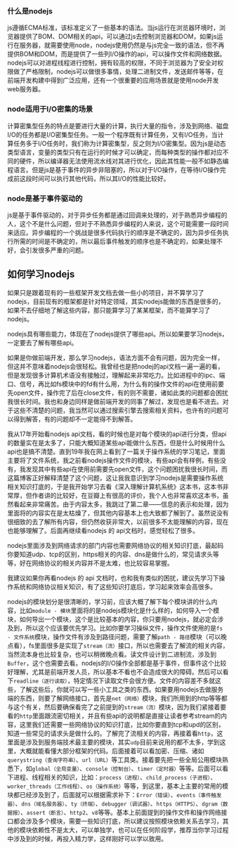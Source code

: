 ### 什么是nodejs
js遵循ECMA标准，该标准定义了一些基本的语法。当js运行在浏览器环境时，浏览器提供了BOM、DOM相关的api，可以通过js去控制浏览器和DOM，如果js运行在服务器，就需要使用node，nodejs使用仍然是与js完全一致的语法，但不再提供BOM和DOM，而是提供了一些列I/O操作的api，可以操作文件和网络数据。nodejs可以对进程线程进行控制，拥有较高的权限，不同于浏览器为了安全对权限做了严格限制，nodejs可以做很多事情，处理二进制文件，发送邮件等等，在前端开发构建中得到广泛应用，还有一个很重要的应用场景就是使用node开发web服务器。

### node适用于I/O密集的场景
计算密集型任务的特点是要进行大量的计算，执行大量的指令，涉及到网络、磁盘I/O的任务都是I/O密集型任务。一般一个程序既有计算任务，又有I/O任务，当计算任务多于I/O任务时，我们称为计算密集型，反之则为I/O密集型。因为js是动态类型语言，变量的类型只有在运行的时候才可以确定，而每种类型的操作都对应不同的硬件，所以编译器无法使用流水线对其进行优化，因此其性能一般不如静态编程语言。但是js是基于事件的异步非阻塞的，所以对于I/O操作，在等待I/O操作完成前这段时间可以执行其他代码，所以其I/O的性能比较好。

### node是基于事件驱动的
js是基于事件驱动的，对于异步任务都是通过回调来处理的，对于熟悉异步编程的人，这个不是什么问题，但对于不熟悉异步编程的人来说，这个可能需要一段时间来适应。异步编程的一个挑战是很多代码执行的顺序是不确定的，因为异步任务执行所需的时间是不确定的，所以最后事件触发的顺序也是不确定的，如果处理不好，会引发很多严重的问题。

## 如何学习nodejs
如果只是跟着现有的一些框架开发文档去做一些小的项目，并不算学习了nodejs，目前现有的框架都是针对特定领域，其实nodejs能做的东西是很多的，如果不去仔细地了解这些内容，那只能算学习了某某框架，而不能算学习了nodejs。

nodejs具有哪些能力，体现在了nodejs提供了哪些api。所以如果要学习nodejs，一定要去了解有哪些api。

如果是你做前端开发，那么学习nodejs，语法方面不会有问题，因为完全一样，但这并不意味着nodejs会很轻松。我曾经也是把nodej的api文档一遍一遍的看，但是发现很多计算机术语没有接触过，理解起来非常吃力。比如进程中的ipc、端口、信号，再比如fs模块中的fd有什么用，为什么有的操作文件的api在使用前要先open文件，操作完了后在close文件，有的则不需要，诸如此类的问题都会困扰我很长时间。我也和身边同样是做前端开发的同事了解过，发现也是看不进去。对于这些不清楚的问题，我当然可以通过搜索引擎去搜索相关资料，也许有的问题可以得到解答，有的问题却不一定能得不到解答。

我从17年开始看nodejs api文档，看的时候也是对每个模块的api进行分类，但api的数量实在是太多了，只能大概知道某些api能做什么东西，但是什么时候用什么api也是搞不清楚。直到19年我在网上看到了一篇关于操作系统的学习笔记，里面主要将了文件系统，我之前看nodejs操作文件的模块，有些api会有样例，有些没有，我发现其中有些api在使用前需要先open文件，这个问题困扰我很长时间，而这篇博客正好解释清楚了这个问题，这让我我意识到学习nodejs是需要操作系统相关知识打底的，于是我开始学习去看《深入理解计算机系统》这本书，这本书非常厚，但作者讲的比较好，在豆瓣上有很高的评价，我个人也非常喜欢这本书，虽然看起来非常痛苦。由于内容太多，我跳过了第二章——信息的表示和处理，因为里面将的内容实在是太枯燥了，但其他内容基本上也大致都了解到了。虽然说没有很细致的去了解所有内容，但仍然收获非常大，以前很多不太能理解的内容，现在也能够理解了。后面再继续看nodejs 的 api文档时，感觉轻松了很多。

nodejs里面涉及到网络请求的部门内容也需要网络协议的相关知识打底，最起码你要知道udp、tcp的区别，https相关的内容、dns是做什么的，常见请求头等等，好在网络协议的相关内容并不是太难，也比较容易掌握。

我建议如果你再看nodejs 的 api 文档时，也和我有类似的困扰，建议先学习下操作系统和网络协议相关知识，有了这些知识打底后，学习起来效率会高很多。

nodejs的模块划分是很清晰的，学习前，应该大概了解下每个模块讲的什么内容，比如`module - 模块`里面将的是nodejs模块化是什么样的，如何导入一个模块，如何导出一个模块，这个是比较基本的内容，你只要用nodejs，就必定会涉及到，所以这个应该要优先学习。比如你要学习操纵文件，操作文件使用的是`fs - 文件系统`模块，操作文件有涉及到路径问题，需要了解`path - 路径`模块（可以晚点看），fs里面很多是实现了`stream（流）`接口，所以也需要去了解流的相关内容，当然流本身也比较复杂，也可以稍微晚点看。读文件设计到二进制流，涉及到`Buffer`，这个也需要去看。nodejs的I/O操作全部都是基于事件，但事件这个比较好理解，尤其是前端开发人员，所以基本不看也不会造成很大的障碍。然后可以看下`readline（逐行读取）`，特定情况下读取文件会很方便。文件的内容差不多就这些，了解这些后，你就可以写一些小工具之类的东西。如果要用nodejs去做服务端的东西，则要了解网络接口，首先是`net（网络）`模块，我们所用到的http等等都与这个有关，然后要确保看完了之前提到的`stream（流）`模块，因为我们紧接着要看的`http`里面跟流密切相关，并且有些api的说明都是直接让读者参考stream的内容，这里我们还需要一些网络协议的知识打底，比如你要直到tcp和upd的区别，知道一些常见的请求头是做什么的。了解完了流相关的内容，再接着看`http`，这里面是涉及到服务端技术最主要的模块，其实`udp`目前来说用的都不太多，学到这里，大概就能看懂大部分框架的代码。后面接着可以看加密、压缩、诸如`querystring（查询字符串）`、`url（URL）`等工具类。接着要先把一些全局公用模块熟悉下，如`global（全局变量）`、`console（控制台）`、`timer（定时器）`等等。后面可以看下进程、线程相关的知识，比如：`process（进程）`、`child_process（子进程）`、`worker_threads（工作线程）`、`os（操作系统）`等等，到这里，基本上主要的常用的模块都已经涉及到了，后面就可以根据需求补下：`Error（错误）`、`events（事件触发器）`、`dns（域名服务器）`、`ty（终端）`、`debugger（调试器）`、`https（HTTPS）`、`dgram（数据报）`、`assert（断言）`、`http2`、`v8`等等。基本上前面提到的操作文件和操作网络接口都会涉及多个模块，需要一些知识打底，所以建议按照模块依赖关系去学习，其他的模块依赖性不是太大，可以单独学，也可以在任何阶段学，推荐当你学习过程中涉及到的时候，再投入精力学，这样刚好可以学以致用。
